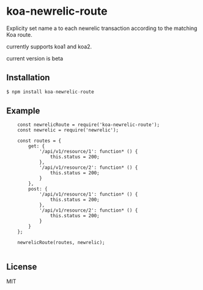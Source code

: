 # koa-newrelic-route

Explicity set name a to each newrelic transaction according to the matching Koa route.

currently supports koa1 and koa2.

current version is beta

## Installation

```js
$ npm install koa-newrelic-route
```

## Example

```
    const newrelicRoute = require('koa-newrelic-route');
    const newrelic = require('newrelic');
    
    const routes = {
        get: {
            '/api/v1/resource/1': function* () {
                this.status = 200;
            },
            '/api/v1/resource/2': function* () {
                this.status = 200;
            }
        },
        post: {
            '/api/v1/resource/1': function* () {
                this.status = 200;
            },
            '/api/v1/resource/2': function* () {
                this.status = 200;
            }
        }
    };
    
    newrelicRoute(routes, newrelic);
    
```

## License

  MIT

